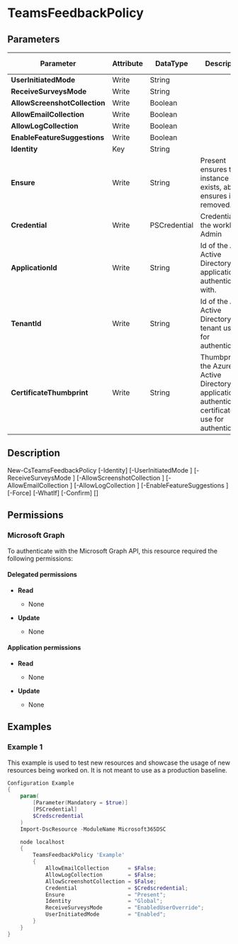 ﻿# TeamsFeedbackPolicy

## Parameters

| Parameter | Attribute | DataType | Description | Allowed Values |
| --- | --- | --- | --- | --- |
| **UserInitiatedMode** | Write | String | | |
| **ReceiveSurveysMode** | Write | String | | |
| **AllowScreenshotCollection** | Write | Boolean | | |
| **AllowEmailCollection** | Write | Boolean | | |
| **AllowLogCollection** | Write | Boolean | | |
| **EnableFeatureSuggestions** | Write | Boolean | | |
| **Identity** | Key | String | | |
| **Ensure** | Write | String | Present ensures the instance exists, absent ensures it is removed. | `Present`, `Absent` |
| **Credential** | Write | PSCredential | Credentials of the workload's Admin | |
| **ApplicationId** | Write | String | Id of the Azure Active Directory application to authenticate with. | |
| **TenantId** | Write | String | Id of the Azure Active Directory tenant used for authentication. | |
| **CertificateThumbprint** | Write | String | Thumbprint of the Azure Active Directory application's authentication certificate to use for authentication. | |


## Description


New-CsTeamsFeedbackPolicy [-Identity] <string> [-UserInitiatedMode <string>] [-ReceiveSurveysMode <string>] [-AllowScreenshotCollection <bool>] [-AllowEmailCollection <bool>] [-AllowLogCollection <bool>] [-EnableFeatureSuggestions <bool>] [-Force] [-WhatIf] [-Confirm] [<CommonParameters>]


## Permissions

### Microsoft Graph

To authenticate with the Microsoft Graph API, this resource required the following permissions:

#### Delegated permissions

- **Read**

    - None

- **Update**

    - None

#### Application permissions

- **Read**

    - None

- **Update**

    - None

## Examples

### Example 1

This example is used to test new resources and showcase the usage of new resources being worked on.
It is not meant to use as a production baseline.

```powershell
Configuration Example
{
    param(
        [Parameter(Mandatory = $true)]
        [PSCredential]
        $Credscredential
    )
    Import-DscResource -ModuleName Microsoft365DSC

    node localhost
    {
        TeamsFeedbackPolicy 'Example'
        {
            AllowEmailCollection      = $False;
            AllowLogCollection        = $False;
            AllowScreenshotCollection = $False;
            Credential                = $Credscredential;
            Ensure                    = "Present";
            Identity                  = "Global";
            ReceiveSurveysMode        = "EnabledUserOverride";
            UserInitiatedMode         = "Enabled";
        }
    }
}
```

